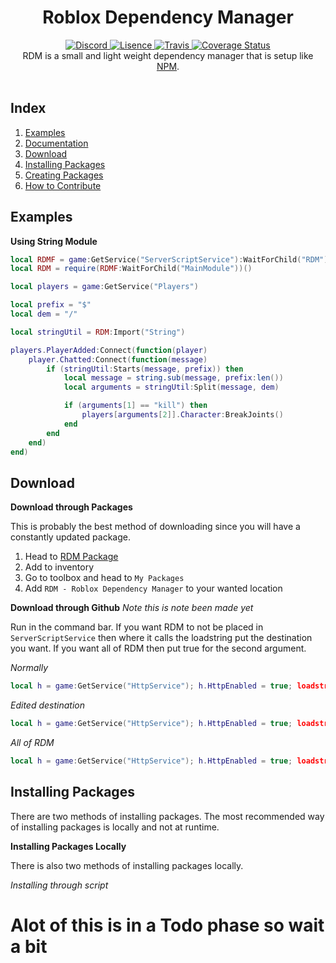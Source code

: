 <h1 align="center">Roblox Dependency Manager</h1>
<div align="center">
	<a href="https://discord.gg/mrVC9dr">
		<img src="https://discordapp.com/api/guilds/526532172501221396/widget.png" alt="Discord" />
	</a>
	<a href="https://github.com/froghopperjacob/RDM/tree/master/LICENSE">
		<img src="https://img.shields.io/badge/License-Apache%202.0-lightgrey.svg" alt="Lisence" />
	</a>
	<a href="https://travis-ci.org/froghopperjacob/RDM">
		<img src="https://travis-ci.org/froghopperjacob/RDM.svg?branch=master" alt="Travis" />
	</a>
	<a href="https://coveralls.io/github/froghopperjacob/RDM?branch=master">
		<img src="https://coveralls.io/repos/github/froghopperjacob/RDM/badge.svg?branch=master" alt="Coverage Status" />
	</a>
</div>

<div align="center">
	RDM is a small and light weight dependency manager that is setup like <a href="https://github.com/npm/cli">NPM</a>.
</div>

<div>&nbsp;</div>

## Index

1. [Examples](#examples)
2. [Documentation](#documentation)
3. [Download](#download)
4. [Installing Packages](#installing-packages)
5. [Creating Packages](#creating-packages)
6. [How to Contribute](#how-to-contribute)

## Examples

**Using String Module**
```lua
local RDMF = game:GetService("ServerScriptService"):WaitForChild("RDM")
local RDM = require(RDMF:WaitForChild("MainModule"))()

local players = game:GetService("Players")

local prefix = "$"
local dem = "/"

local stringUtil = RDM:Import("String")

players.PlayerAdded:Connect(function(player)
	player.Chatted:Connect(function(message)
		if (stringUtil:Starts(message, prefix)) then
			local message = string.sub(message, prefix:len())
			local arguments = stringUtil:Split(message, dem)

			if (arguments[1] == "kill") then
				players[arguments[2]].Character:BreakJoints()
			end
		end
	end)
end)
```

## Download



**Download through Packages**

This is probably the best method of downloading since you will have a constantly updated package.

1. Head to [RDM Package](https://www.roblox.com/library/2737448764/RDM-Roblox-Dependency-Manager)
2. Add to inventory
3. Go to toolbox and head to `My Packages` 
4. Add `RDM - Roblox Dependency Manager` to your wanted location

**Download through Github**
*Note this is note been made yet*

Run in the command bar. If you want RDM to not be placed in `ServerScriptService` then where it calls the loadstring put the destination you want. If you want all of RDM then put true for the second argument.

*Normally*
```lua
local h = game:GetService("HttpService"); h.HttpEnabled = true; loadstring(h:GetAsync("https://raw.githubusercontent.com/froghopperjacob/RDM/tree/master/Install.lua"))()
```
*Edited destination*
```lua
local h = game:GetService("HttpService"); h.HttpEnabled = true; loadstring(h:GetAsync("https://raw.githubusercontent.com/froghopperjacob/RDM/tree/master/Install.lua"))(game:GetService("ServerStorage"))
```

*All of RDM*
```lua
local h = game:GetService("HttpService"); h.HttpEnabled = true; loadstring(h:GetAsync("https://raw.githubusercontent.com/froghopperjacob/RDM/tree/master/Install.lua"))(null, true)
```

## Installing Packages

There are two methods of installing packages. The most recommended way of installing packages is locally and not at runtime.

**Installing Packages Locally**

There is also two methods of installing packages locally.

*Installing through script*




# Alot of this is in a Todo phase so wait a bit
